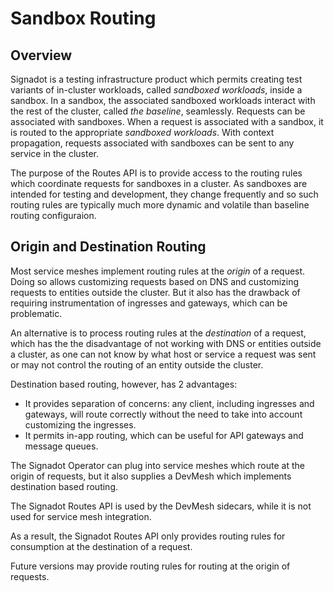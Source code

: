 # Sandbox Routing

## Overview

Signadot is a testing infrastructure product which permits creating test
variants of in-cluster workloads, called _sandboxed workloads_, inside a
sandbox.  In a sandbox, the associated sandboxed workloads interact with the
rest of the cluster, called _the baseline_, seamlessly. Requests can be
associated with sandboxes.  When a request is associated with a sandbox, it is
routed to the appropriate _sandboxed workloads_.  With context propagation,
requests associated with sandboxes can be sent to any service in the cluster.

The purpose of the Routes API is to provide access to the routing rules which
coordinate requests for sandboxes in a cluster.  As sandboxes are intended for
testing and development, they change frequently and so such routing rules are
typically much more dynamic and volatile than baseline routing configuraion.

## Origin and Destination Routing

Most service meshes implement routing rules at the _origin_ of a request.
Doing so allows customizing requests based on DNS and customizing requests to
entities outside the cluster.  But it also has the drawback of requiring
instrumentation of ingresses and gateways, which can be problematic.

An alternative is to process routing rules at the _destination_ of a request,
which has the the disadvantage of not working with DNS or entities outside a
cluster, as one can not know by what host or service a request was sent or may
not control the routing of an entity outside the cluster.

Destination based routing, however, has 2 advantages:

* It provides separation of concerns: any client, including ingresses and gateways, will route correctly without the need to take into account customizing the ingresses.
* It permits in-app routing, which can be useful for API gateways and message queues.

The Signadot Operator can plug into service meshes which route at the origin of
requests, but it also supplies a DevMesh which implements destination based
routing.

The Signadot Routes API is used by the DevMesh sidecars, while it is not used
for service mesh integration.  

As a result, the Signadot Routes API only provides routing rules for consumption
at the destination of a request.

Future versions may provide routing rules for routing at the origin of requests.


